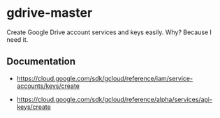 # gdrive-master
Create Google Drive account services and keys easily.
Why? Because I need it.

## Documentation

- https://cloud.google.com/sdk/gcloud/reference/iam/service-accounts/keys/create

- https://cloud.google.com/sdk/gcloud/reference/alpha/services/api-keys/create
